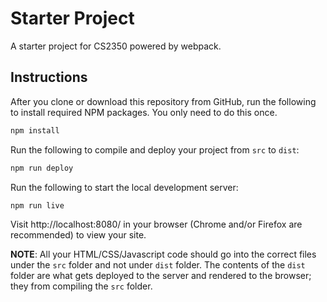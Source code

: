 # Starter Project
A starter project for CS2350 powered by webpack.

## Instructions
After you clone or download this repository from GitHub, run the following to install required NPM packages. You only need to do this once.

```bash
npm install
```

Run the following to compile and deploy your project from `src` to `dist`:

```bash
npm run deploy
```

Run the following to start the local development server:

```bash
npm run live
```

Visit http://localhost:8080/ in your browser (Chrome and/or Firefox are recommended) to view your site.

**NOTE**: All your HTML/CSS/Javascript code should go into the correct files under the `src` folder and not under `dist` folder. The contents of the `dist` folder are what gets deployed to the server and rendered to the browser; they from compiling the `src` folder. 
